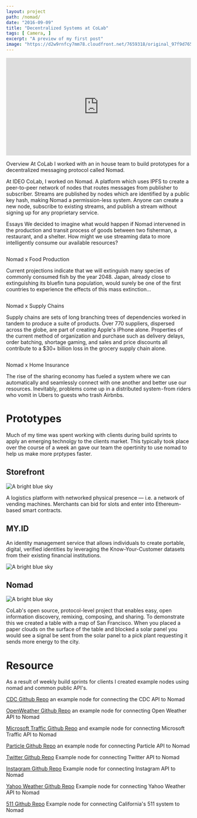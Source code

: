 ```yaml
---
layout: project
path: /nomad/
date: "2016-09-09"
title: "Decentralized Systems at CoLab"
tags: [ Camera, ]
excerpt: "A preview of my first post"
image: "https://d2w9rnfcy7mm78.cloudfront.net/7659318/original_97f9d765c9c8ecd64454e90ca38bab6d.png?1592093255?bc=0"
---
```


<div style="padding:52.81% 0 0 0;position:relative;"><iframe src="https://player.vimeo.com/video/194428749?title=0&byline=0&portrait=0" style="position:absolute;top:0;left:0;width:100%;height:100%;" frameborder="0" allow="autoplay; fullscreen" allowfullscreen></iframe></div><script src="https://player.vimeo.com/api/player.js"></script>

Overview
At CoLab I worked with an in house team to build prototypes for a decentralized messaging protocol called Nomad.

At IDEO CoLab, I worked on Nomad. A platform which uses IPFS to create a peer-to-peer network of nodes that routes messages from publisher to subscriber. Streams are published by nodes which are identified by a public key hash, making Nomad a permission-less system. Anyone can create a new node, subscribe to existing streams, and publish a stream without signing up for any proprietary service.

Essays
We decided to imagine what would happen if Nomad intervened in the production and transit process of goods between two fisherman, a restaurant, and a shelter. How might we use streaming data to more intelligently consume our available resources?


<div class="center flex flex-wrap pv3">
<div class="w-third pa2">
<img src="https://d2w9rnfcy7mm78.cloudfront.net/7659577/original_a2b5adcb74e21a6fff4da273605a5d34?1592094551?bc=0" alt="">

<p>Nomad x Food Production</p>
<p>Current projections indicate that we will extinguish many species of commonly consumed fish by the year 2048. Japan, already close to extinguishing its bluefin tuna population, would surely be one of the first countries to experience the effects of this mass extinction…</p>
</div>  

<div class="w-third pa2">
<img src="https://d2w9rnfcy7mm78.cloudfront.net/7659579/original_23bb6ea133e1da364362bb3a6cb3a13a.png?1592094554?bc=0" alt="">

<p>Nomad x Supply Chains</p>
<p>Supply chains are sets of long branching trees of dependencies worked in tandem to produce a suite of products. Over 770 suppliers, dispersed across the globe, are part of creating Apple's iPhone alone. Properties of the current method of organization and purchase such as delivery delays, order batching, shortage gaming, and sales and price discounts all contribute to a $30+ billion loss in the grocery supply chain alone.</p>
</div>  

<div class="w-third pa2">
<img src="https://d2w9rnfcy7mm78.cloudfront.net/7659582/original_5226914fe2921fc50c40ea6e3e2b8239.gif?1592094573?bc=0" alt="">

<p>Nomad x Home Insurance</p>
<p>The rise of the sharing economy has fueled a system where we can automatically and seamlessly connect with one another and better use our resources. Inevitably, problems come up in a distributed system - from riders who vomit in Ubers to guests who trash Airbnbs.
</p>
</div>  
</div>


# Prototypes
Much of my time was spent working with clients during build sprints to apply an emerging technolgy to the clients market. This typically took place over the course of a week an gave our team the opertinity to use nomad to help us make more prptypes faster.

## Storefront

<div class="dt  center pt0 pb5 pv1-m pv1-ns">
  <div class="db dtc-ns v-mid-ns">
    <img src="https://d2w9rnfcy7mm78.cloudfront.net/7659408/original_5316223aed1cf8691f96cff07a7c2290.jpg?1592093625?bc=0" alt="A bright blue sky" class="w-100 " />
  </div>
  <div class="db dtc-ns v-mid ph2 pr0-ns pl3-ns">
    <p class="lh-copy">
A logistics platform with networked physical presence — i.e. a network of vending machines. Merchants can bid for slots and enter into Ethereum-based smart contracts.
    </p>
  </div>
</div>

## MY.ID

<div class="dt  center pt0 pb5 pv1-m pv1-ns">

  <div class="db dtc-ns v-mid ph2 pr0-ns pr3-ns">
    <p class="lh-copy">
An identity management service that allows individuals to create portable, digital, verified identities by leveraging the Know-Your-Customer datasets from their existing financial institutions.
    </p>
  </div>
  <div class="db dtc-ns v-mid-ns">
    <img src="https://d2w9rnfcy7mm78.cloudfront.net/7659421/original_0db5838a60d649cc2c4fc76080570837.jpg?1592093652?bc=0" alt="A bright blue sky" class="w-100 " />
  </div>
</div>


## Nomad

<div class="dt  center pt0 pb5 pv1-m pv1-ns">
  <div class="db dtc-ns v-mid-ns">
    <img src="https://d2w9rnfcy7mm78.cloudfront.net/7659425/original_b8196199a7c96746c47d8a5edc6cd924.jpg?1592093659?bc=0" alt="A bright blue sky" class="w-100 " />
  </div>
  <div class="db dtc-ns v-mid ph2 pr0-ns pl3-ns">
    <p class="lh-copy">
CoLab's open source, protocol-level project that enables easy, open information discovery, remixing, composing, and sharing. To demonstrate this we created a table with a map of San Francisco. When you placed a paper clouds on the surface of the table and blocked a solar panel you would see a signal be sent from the solar panel to a pick plant requesting it sends more energy to the city.
    </p>
  </div>
</div>




# Resource
As a result of weekly build sprints for clients I created example nodes using nomad and common public API's.

[CDC Github Repo](https://github.com/gndclouds) an example node for connecting the CDC API to Nomad

[OpenWeather Github Repo](https://github.com/gndclouds) an example node for connecting Open Weather API to Nomad

[Microsoft Traffic Github Repo](https://github.com/gndclouds) and example node for connecting Microsoft Traffic API to Nomad

[Particle Github Repo](https://github.com/gndclouds) an example node for connecting Particle API to Nomad

[Twitter Github Repo](https://github.com/gndclouds)
Example node for connecting Twitter API to Nomad

[Instagram Github Repo](https://github.com/gndclouds)
Example node for connecting Instagram API to Nomad

[Yahoo Weather Github Repo](https://github.com/gndclouds)
Example node for connecting Yahoo Weather API to Nomad


[511 Github Repo](https://github.com/gndclouds)
Example node for connecting California's 511 system to Nomad

